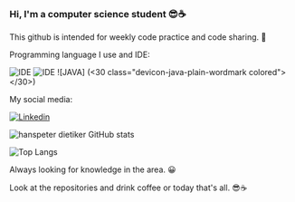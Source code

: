 ### Hi, I'm a computer science student 😎☕
 
 This github is intended for weekly code practice and code sharing. 🤗
 
 Programming language I use and IDE:
 
![IDE](https://img.shields.io/badge/IntelliJ_IDEA-000000.svg?style=for-the-badge&logo=intellij-idea&logoColor=white)
![IDE](https://img.shields.io/badge/Eclipse-2C2255?style=for-the-badge&logo=eclipse&logoColor=white)
![JAVA] (<30 class="devicon-java-plain-wordmark colored"></30>)
          

 My social media:
 
[![Linkedin](https://img.shields.io/badge/LinkedIn-0077B5?style=for-the-badge&logo=linkedin&logoColor=white)](https://www.linkedin.com/in/hanspeterdietiker)

![hanspeter dietiker GitHub stats](https://github-readme-stats.vercel.app/api?username=hanspeterdietiker&show_icons=true&theme=dracula)

![Top Langs](https://github-readme-stats.vercel.app/api/top-langs/?username=hanspeterdietiker)


Always looking for knowledge in the area. 😀

Look at the repositories and drink coffee or today that's all. 😎☕
